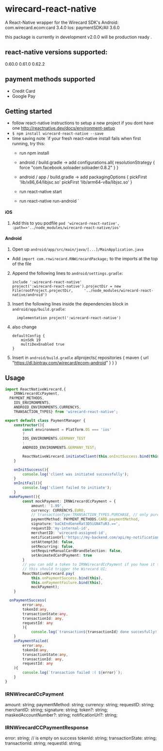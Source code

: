 
# wirecard-react-native
A React-Native wrapper for the Wirecard SDK's
Android: com.wirecard.ecom:card 3.4.0
Ios: paymentSDK/All 3.6.0

this package is currently in development v2.0.0 will be production ready .

## react-native versions supported:
0.60.0
0.61.0
0.62.2
## payment methods supported
- Credit Card
- Google Pay
## Getting started
- follow react-native instructions to setup a new project if you dont have one http://reactnative.dev/docs/environment-setup
- `$ npm install wirecard-react-native --save`
- time saving note
	`if your fresh react-native install fails when first running, try this:
	- run npm install
	- android / build.gradle -> add
		configurations.all{
		    resolutionStrategy {
        		force "com.facebook.soloader:soloader:0.8.2"
    		}
		}

	- android / app / build.gradle -> add
			packagingOptions {
    			pickFirst 'lib/x86_64/libjsc.so'
    			pickFirst 'lib/arm64-v8a/libjsc.so'
  			}
	- run react-native start 
	- run react-native run-android
	`

#### iOS

1. Add this to you podfile
`pod 'wirecard-react-native', :path=>'../node_modules/wirecard-react-native/ios'`

#### Android

1. Open up `android/app/src/main/java/[...]/MainApplication.java`
  - Add `import com.rnwirecard.RNWirecardPackage;` to the imports at the top of the file
2. Append the following lines to `android/settings.gradle`:
  	```
  	include ':wirecard-react-native'
  	project(':wirecard-react-native').projectDir = new File(rootProject.projectDir, 	'../node_modules/wirecard-react-native/android')
  	```
3. Insert the following lines inside the dependencies block in `android/app/build.gradle`:
  	```
      implementation project(':wirecard-react-native')
  	```
4. also change 
	```
	defaultConfig {
		minSdk 19
		multiDexEnabled true
	}
	```
5. Insert in `android/build.gradle`
	allprojects{
		repositories {
			maven {
            		  url  "https://dl.bintray.com/wirecard/ecom-android"
        	}
		}
	}
## Usage
```typescript
import ReactNativeWirecard,{
	IRNWirecardCcPayment,
  PAYMENT_METHODS,
	IOS_ENVIRONMENTS,
	ANDROID_ENVIRONMENTS,CURRENCYS,
	TRANSACTION_TYPES} from 'wirecard-react-native';

export default class PaymentManager {
	constructor(){
		const environment = Platform.OS === 'ios' 
		? 
		IOS_ENVIRONMENTS.GERMANY_TEST 
		:
		ANDROID_ENVIRONMENTS.GERMANY_TEST;

		ReactNativeWirecard.initiateClient(this.onInitSuccess.bind(this),this.onInitFail.bind(this), environment);
	}

	onInitSuccess(){
		console.log('client was initiated successfully');
	}
	onInitFail(){
		console.log('client failed to initiate');
	}
  makePayment(){
		const mockPayment: IRNWirecardCcPayment = {
			amount: '1.99',
			currency: CURRENCYS.EURO,
			// transactionType:TRANSACTION_TYPES.PURCHASE, // only purchase supported for now
			paymentMethod: PAYMENT_METHODS.CARD.paymentMethod,
			signature:'baCkEndGeneRat3D5iGN4TuR3.==',
			requestID:'my-internal-id',
			merchantID: 'wirecard-assigned-id',
			notificationUrl:'https://my-backend.com/api/my-notifications-endpoint',
			setAttempt3d: false,
    		setRecurring: false,
    		setRequireManualCardBrandSelection: false,
   			setAnimatedCardPayment: true
		}
		// you can add a token to IRNWirecardCcPayment if you have it token: '2y3423423saa2';
		// this should trigger the Wirecard UI;
		ReactNativeWirecard.pay(
			this.onPaymentSuccess.bind(this),
			this.onPaymentFailure.bind(this),
			mockPayment);
	}

  onPaymentSuccess(
		error:any,
		tokenId:any,
		transactionState:any,
		transactionId: any,
		requestId: any
		){
			console.log(`transaction${transactionId} done succesfully!`);
	}
	onPaymentFailed(
		error:any,
		tokenId:any,
		transactionState:any,
		transactionId: any,
		requestId: any
	){
		console.log(`transaction failed :( ${error}`);
	}
}

```
### IRNWirecardCcPayment

amount: string;
paymentMethod: string;
currency: string;
requestID: string;
merchantID: string;
signature: string;
token?: string;
maskedAccountNumber?: string;
notificationUrl?: string;

### IRNWirecardCCPaymentResponse
error: string; // is empty on success
tokenId: string;
transactionState: string;
transactionId: string;
requestId: string;

```
  